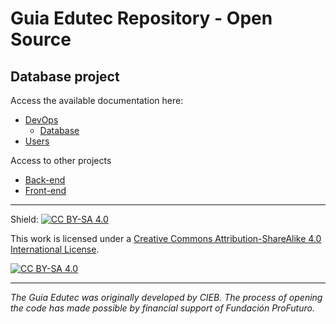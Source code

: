 # Guia Edutec Repository - Open Source

## Database project

Access the available documentation here:
* [DevOps](https://docs.devops.guiaedutec.com.br/)
  * [Database](https://docs.devops.guiaedutec.com.br/database)
* [Users](https://docs.users.guiaedutec.com.br/)

Access to other projects
* [Back-end](https://github.com/guiaedutec/geos-backend)
* [Front-end](https://github.com/guiaedutec/geos-frontend)


---
Shield: [![CC BY-SA 4.0][cc-by-sa-shield]][cc-by-sa]

This work is licensed under a
[Creative Commons Attribution-ShareAlike 4.0 International License][cc-by-sa].

[![CC BY-SA 4.0][cc-by-sa-image]][cc-by-sa]

[cc-by-sa]: http://creativecommons.org/licenses/by-sa/4.0/
[cc-by-sa-image]: https://licensebuttons.net/l/by-sa/4.0/88x31.png
[cc-by-sa-shield]: https://img.shields.io/badge/License-CC%20BY--SA%204.0-lightgrey.svg

---
_The Guia Edutec was originally developed by CIEB. The process of opening the code has made possible by financial support of Fundación ProFuturo._
